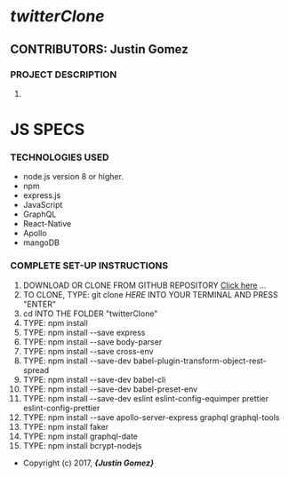 # _twitterClone_

## CONTRIBUTORS: **Justin Gomez**

### PROJECT DESCRIPTION

1.


# JS SPECS


### TECHNOLOGIES USED
* node.js version 8 or higher.
* npm
* express.js
* JavaScript
* GraphQL
* React-Native
* Apollo
* mangoDB  




### COMPLETE SET-UP INSTRUCTIONS
1. DOWNLOAD OR CLONE FROM GITHUB REPOSITORY [Click here]() ...
2. TO CLONE, TYPE: git clone _HERE_ INTO YOUR TERMINAL AND PRESS "ENTER"
3. cd INTO THE FOLDER "twitterClone"
4. TYPE: npm install
5. TYPE: npm install --save express
6. TYPE: npm install --save body-parser
7. TYPE: npm install --save cross-env
8. TYPE: npm install --save-dev babel-plugin-transform-object-rest-spread
9. TYPE: npm install --save-dev babel-cli
10. TYPE: npm install --save-dev babel-preset-env
11. TYPE: npm install --save-dev eslint eslint-config-equimper prettier eslint-config-prettier
12. TYPE: npm install --save apollo-server-express  graphql graphql-tools
13. TYPE: npm install faker
14. TYPE: npm install graphql-date
15. TYPE: npm install bcrypt-nodejs



* Copyright (c) 2017, **_{Justin Gomez}_**
